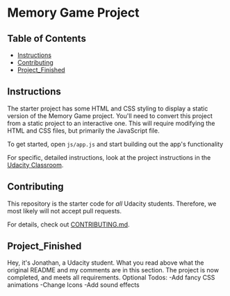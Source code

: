 # Memory Game Project

## Table of Contents

* [Instructions](#instructions)
* [Contributing](#contributing)
* [Project_Finished](#Project_Finished)

## Instructions

The starter project has some HTML and CSS styling to display a static version of the Memory Game project. You'll need to convert this project from a static project to an interactive one. This will require modifying the HTML and CSS files, but primarily the JavaScript file.

To get started, open `js/app.js` and start building out the app's functionality

For specific, detailed instructions, look at the project instructions in the [Udacity Classroom](https://classroom.udacity.com/me).

## Contributing

This repository is the starter code for _all_ Udacity students. Therefore, we most likely will not accept pull requests.

For details, check out [CONTRIBUTING.md](CONTRIBUTING.md).

## Project_Finished

Hey, it's Jonathan, a Udacity student. What you read above what the original README and my comments are in this section. The project is now completed, and meets all requirements. 
Optional Todos: 
-Add fancy CSS animations
-Change Icons
-Add sound effects
